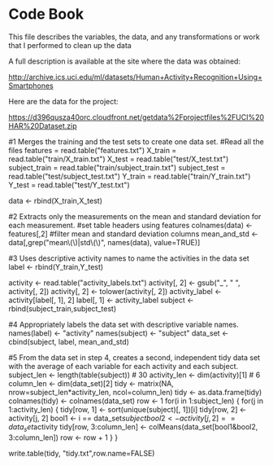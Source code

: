 Code Book
=========

This file describes the variables, the data, and any transformations or work that I performed to clean up the data

 A full description is available at the site where the data was obtained: 

http://archive.ics.uci.edu/ml/datasets/Human+Activity+Recognition+Using+Smartphones 

Here are the data for the project: 

https://d396qusza40orc.cloudfront.net/getdata%2Fprojectfiles%2FUCI%20HAR%20Dataset.zip

#1 Merges the training and the test sets to create one data set.
#Read all the files
features = read.table("features.txt")
X_train = read.table("train/X_train.txt")
X_test = read.table("test/X_test.txt")
subject_train = read.table("train/subject_train.txt")
subject_test = read.table("test/subject_test.txt")
Y_train = read.table("train/Y_train.txt")
Y_test = read.table("test/Y_test.txt")

data <- rbind(X_train,X_test)

#2 Extracts only the measurements on the mean and standard deviation for each measurement. 
#set table headers using features
colnames(data) <- features[,2]
#filter mean and standard deviation columns
mean_and_std <- data[,grep("mean\\(\\)|std\\(\\)", names(data), value=TRUE)]

#3 Uses descriptive activity names to name the activities in the data set
label <- rbind(Y_train,Y_test)

activity <- read.table("activity_labels.txt")
activity[, 2] <- gsub("_", " ", activity[, 2])
activity[, 2] <- tolower(activity[, 2])
activity_label <- activity[label[, 1], 2]
label[, 1] <- activity_label
subject <- rbind(subject_train,subject_test)

#4 Appropriately labels the data set with descriptive variable names. 
names(label) <- "activity"
names(subject) <- "subject"
data_set <- cbind(subject, label, mean_and_std)

#5 From the data set in step 4, creates a second, independent tidy data set with the average of each variable for each activity and each subject.
subject_len <- length(table(subject)) # 30
activity_len <- dim(activity)[1] # 6
column_len <- dim(data_set)[2]
tidy <- matrix(NA, nrow=subject_len*activity_len, ncol=column_len) 
tidy <- as.data.frame(tidy)
colnames(tidy) <- colnames(data_set)
row <- 1
for(i in 1:subject_len) {
  for(j in 1:activity_len) {
    tidy[row, 1] <- sort(unique(subject)[, 1])[i]
    tidy[row, 2] <- activity[j, 2]
    bool1 <- i == data_set$subject
    bool2 <- activity[j, 2] == data_set$activity
    tidy[row, 3:column_len] <- colMeans(data_set[bool1&bool2, 3:column_len])
    row <- row + 1
  }
}

write.table(tidy, "tidy.txt",row.name=FALSE)
